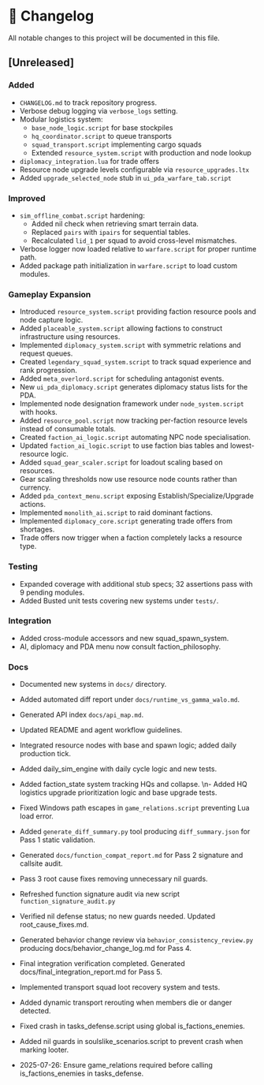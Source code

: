 # 📑 Changelog

All notable changes to this project will be documented in this file.

## [Unreleased]
### Added
- `CHANGELOG.md` to track repository progress.
- Verbose debug logging via `verbose_logs` setting.
- Modular logistics system:
  - `base_node_logic.script` for base stockpiles
  - `hq_coordinator.script` to queue transports
  - `squad_transport.script` implementing cargo squads
  - Extended `resource_system.script` with production and node lookup
- `diplomacy_integration.lua` for trade offers
- Resource node upgrade levels configurable via `resource_upgrades.ltx`
- Added `upgrade_selected_node` stub in `ui_pda_warfare_tab.script`

### Improved
- `sim_offline_combat.script` hardening:
  - Added nil check when retrieving smart terrain data.
  - Replaced `pairs` with `ipairs` for sequential tables.
  - Recalculated `lid_1` per squad to avoid cross-level mismatches.
- Verbose logger now loaded relative to `warfare.script` for proper runtime path.
- Added package path initialization in `warfare.script` to load custom modules.

### Gameplay Expansion
- Introduced `resource_system.script` providing faction resource pools and node capture logic.
- Added `placeable_system.script` allowing factions to construct infrastructure using resources.
- Implemented `diplomacy_system.script` with symmetric relations and request queues.
- Created `legendary_squad_system.script` to track squad experience and rank progression.
- Added `meta_overlord.script` for scheduling antagonist events.
- New `ui_pda_diplomacy.script` generates diplomacy status lists for the PDA.
- Implemented node designation framework under `node_system.script` with hooks.
- Added `resource_pool.script` now tracking per-faction resource levels instead of consumable totals.
- Created `faction_ai_logic.script` automating NPC node specialisation.
- Updated `faction_ai_logic.script` to use faction bias tables and lowest-resource logic.
- Added `squad_gear_scaler.script` for loadout scaling based on resources.
- Gear scaling thresholds now use resource node counts rather than currency.
- Added `pda_context_menu.script` exposing Establish/Specialize/Upgrade actions.
- Implemented `monolith_ai.script` to raid dominant factions.
- Implemented `diplomacy_core.script` generating trade offers from shortages.
- Trade offers now trigger when a faction completely lacks a resource type.

### Testing
- Expanded coverage with additional stub specs; 32 assertions pass with 9 pending modules.
- Added Busted unit tests covering new systems under `tests/`.

### Integration
- Added cross-module accessors and new squad_spawn_system.
- AI, diplomacy and PDA menu now consult faction_philosophy.

### Docs
- Documented new systems in `docs/` directory.
- Added automated diff report under `docs/runtime_vs_gamma_walo.md`.
- Generated API index `docs/api_map.md`.
- Updated README and agent workflow guidelines.
- Integrated resource nodes with base and spawn logic; added daily production tick.

- Added daily_sim_engine with daily cycle logic and new tests.
- Added faction_state system tracking HQs and collapse.
\n- Added HQ logistics upgrade prioritization logic and base upgrade tests.
- Fixed Windows path escapes in `game_relations.script` preventing Lua load error.
- Added `generate_diff_summary.py` tool producing `diff_summary.json` for Pass 1 static validation.
- Generated `docs/function_compat_report.md` for Pass 2 signature and callsite audit.
- Pass 3 root cause fixes removing unnecessary nil guards.
- Refreshed function signature audit via new script `function_signature_audit.py`
- Verified nil defense status; no new guards needed. Updated root_cause_fixes.md.
- Generated behavior change review via `behavior_consistency_review.py` producing docs/behavior_change_log.md for Pass 4.

- Final integration verification completed. Generated docs/final_integration_report.md for Pass 5.
- Implemented transport squad loot recovery system and tests.
- Added dynamic transport rerouting when members die or danger detected.
- Fixed crash in tasks_defense.script using global is_factions_enemies.
- Added nil guards in soulslike_scenarios.script to prevent crash when marking looter.
- 2025-07-26: Ensure game_relations required before calling is_factions_enemies in tasks_defense.
